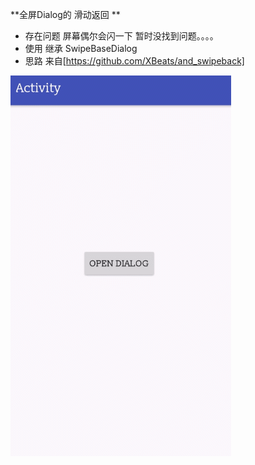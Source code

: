 **全屏Dialog的 滑动返回 **  


- 存在问题 屏幕偶尔会闪一下 暂时没找到问题。。。。  
- 使用 继承 SwipeBaseDialog
- 思路 来自[https://github.com/XBeats/and_swipeback]


![Screenshot](/ScreenShots/Screenshot_1.gif)
